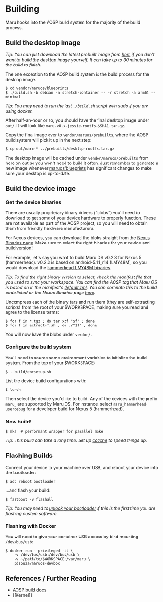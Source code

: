 # Building

Maru hooks into the AOSP build system for the majority of the build process.

## Build the desktop image

*Tip: You can just download the latest prebuilt image from [here](https://github.com/maruos/blueprints/releases) if you don't want to build the desktop image yourself. It can take up to 30 minutes for the build to finish.*

The one exception to the AOSP build system is the build process for the desktop image.

    $ cd vendor/maruos/blueprints
    $ ./build.sh -b debian -n stretch-container -- -r stretch -a arm64 --minimal

*Tip: You may need to run the last `./build.sh` script with sudo if you are using docker.*

After half-an-hour or so, you should have the final desktop image under `out/`. It will look like `maru-v0.x-jessie-rootfs-$SHA1.tar.gz`.

Copy the final image over to `vendor/maruos/prebuilts`, where the AOSP build system will pick it up in the next step:

    $ cp out/maru-* ../prebuilts/desktop-rootfs.tar.gz

The desktop image will be cached under `vendor/maruos/prebuilts` from here on out so you won't need to build it often. Just remember to generate a new image whenever [maruos/blueprints](https://github.com/maruos/blueprints) has significant changes to make sure your desktop is up-to-date.

## Build the device image

### Get the device binaries

There are usually proprietary binary drivers ("blobs") you'll need to download to get some of your device hardware to properly function. These are not available as part of the AOSP project, so you will need to obtain them from friendly hardware manufacturers.

For Nexus devices, you can download the blobs straight from the [Nexus Binaries page](https://developers.google.com/android/nexus/drivers). Make sure to select the right binaries for your device and build version!

For example, let's say you want to build Maru OS v0.2.3 for Nexus 5 (hammerhead). v0.2.3 is based on android-5.1.1_r14 (LMY48M), so you would download the [hammerhead LMY48M binaries](https://developers.google.com/android/nexus/drivers#hammerheadlmy48m).

*Tip: To find the right binary version to select, check the manifest file that you used to sync your workspace. You can find the AOSP tag that Maru OS is based on in the manifest's [default.xml](https://github.com/maruos/manifest/blob/master/default.xml#L10). You can correlate this to the build code listed on the Nexus Binaries page [here](https://source.android.com/source/build-numbers.html).*

Uncompress each of the binary tars and run them (they are self-extracting scripts) from the root of your $WORKSPACE, making sure you read and agree to the license terms:

    $ for f in *.tgz ; do tar xzf "$f" ; done
    $ for f in extract-*.sh ; do ./"$f" ; done

You will now have the blobs under `vendor/`.

### Configure the build system

You'll need to source some environment variables to initialize the build system. From the top of your $WORKSPACE:

    $ . build/envsetup.sh

List the device build configurations with:

    $ lunch

Then select the device you'd like to build. Any of the devices with the prefix `maru_` are supported by Maru OS. For instance, select `maru_hammerhead-userdebug` for a developer build for Nexus 5 (hammerhead).

### Now build!

    $ mka  # performant wrapper for parallel make

*Tip: This build can take a long time. Set up [ccache](https://source.android.com/source/initializing.html#optimizing-a-build-environment) to speed things up.*

## Flashing Builds

Connect your device to your machine over USB, and reboot your device into the bootloader:

    $ adb reboot bootloader

...and flash your build:

    $ fastboot -w flashall

*Tip: You may need to [unlock your bootloader](https://source.android.com/source/running.html#unlocking-the-bootloader) if this is the first time you are flashing custom software.*

### Flashing with Docker

You will need to give your container USB access by bind mounting `/dev/bus/usb`:

    $ docker run --privileged -it \
        -v /dev/bus/usb:/dev/bus/usb \
        -v ~/path/to/$WORKSPACE:/var/maru \
        pdsouza/maruos-devbox

## References / Further Reading
* [AOSP build docs](https://source.android.com/source/requirements.html)
* [[Kernel]]

